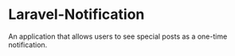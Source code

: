 # Laravel-Notification
An application that allows users to see special posts as a one-time notification.
